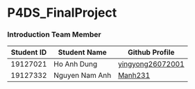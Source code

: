# P4DS_FinalProject

### Introduction Team Member
| Student ID  | Student Name    | Github Profile |
| ----------- | -----------     | ----------- |
| 19127021    | Ho Anh Dung     |[yingyong26072001](https://github.com/yingyong26072001)|
| 19127332    | Nguyen Nam Anh  |[Manh231](https://github.com/NguyenNamAnh-201)|
